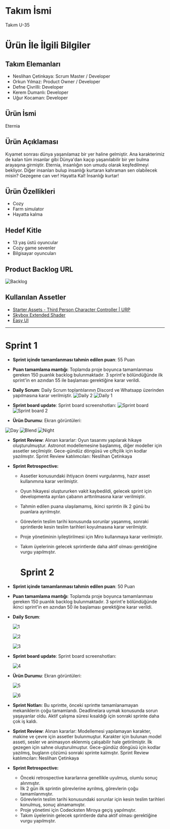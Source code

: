 # **Takım İsmi**
Takım U-35

# Ürün İle İlgili Bilgiler

## Takım Elemanları
- Neslihan Çetinkaya: Scrum Master / Developer
- Orkun Yılmaz: Product Owner / Developer
- Defne Çivrilli: Developer
- Kerem Dumanlı: Developer
- Uğur Kocaman: Developer

## Ürün İsmi

Eternia

## Ürün Açıklaması

Kıyamet sonrası dünya yaşanılamaz bir yer haline gelmiştir. Ana karakterimiz de kalan tüm insanlar gibi Dünya'dan kaçıp yaşanılabilir bir yer bulma arayaşına girmiştir. Eternia, insanlığın son umudu olarak keşfedilmeyi bekliyor. Diğer insanları bulup insanlığı kurtaran kahraman sen olabilecek misin? Gezegene can ver! Hayatta Kal! İnsanlığı kurtar!

## Ürün Özellikleri

- Cozy
- Farm simulator
- Hayatta kalma

## Hedef Kitle

- 13 yaş üstü oyuncular
- Cozy game sevenler
- Bilgisayar oyuncuları

## Product Backlog URL

![Backlog](https://github.com/neslihancetinkaya/U35/assets/36277482/2c2300b8-801a-40ab-b38f-4640777cddad)


## Kullanılan Assetler

- [Starter Assets - Third Person Character Controller | URP](https://assetstore.unity.com/packages/essentials/starter-assets-third-person-character-controller-urp-196526)
- [Skybox Extended Shader](https://assetstore.unity.com/packages/vfx/shaders/free-skybox-extended-shader-107400)
- [Easy UI](https://assetstore.unity.com/packages/2d/gui/icons/easy-ui-emerald-default-112796)


---

# Sprint 1

- **Sprint içinde tamamlanması tahmin edilen puan**: 55 Puan


- **Puan tamamlama mantığı**: Toplamda proje boyunca tamamlanması gereken 150 puanlık backlog bulunmaktadır. 3 sprint'e bölündüğünde ilk sprint'in en azından 55 ile başlaması gerektiğine karar verildi.


- **Daily Scrum**: Daily Scrum toplantılarının Discord ve Whatsapp üzerinden yapılmasına karar verilmiştir.
  ![Daily 2](https://github.com/neslihancetinkaya/U35/assets/36277482/1391390e-9739-4740-8dfa-6b969754b72f)
  ![Daily 1](https://github.com/neslihancetinkaya/U35/assets/36277482/00302c35-a2c3-45cf-b4b2-bc62d85c15b7)



- **Sprint board update**: Sprint board screenshotları:
![Sprint board](https://github.com/neslihancetinkaya/U35/assets/36277482/30b6a83d-8c48-48ff-822e-7e9848e8451a)
![Sprint board 2](https://github.com/neslihancetinkaya/U35/assets/36277482/dd0c4890-1f30-4f6a-9d25-1aa96d3c26be)


  
- **Ürün Durumu**: Ekran görüntüleri:
  
![Day](https://github.com/neslihancetinkaya/U35/assets/36277482/0863afcd-8567-4bf1-abd9-08d4b0cb5957)
![Blend](https://github.com/neslihancetinkaya/U35/assets/36277482/58a37de0-0ec5-481a-aac7-0ded47e107fa)
![Night](https://github.com/neslihancetinkaya/U35/assets/36277482/847bd38d-3f02-4462-84f4-be1aac2cc9ba)


- **Sprint Review**: 
Alınan kararlar: Oyun tasarımı yapılarak hikaye oluşturulmuştur. Astronot modellemesine başlanmış, diğer modeller için assetler seçilmiştir. Gece-gündüz döngüsü ve çiftçilik için kodlar yazılmıştır. Sprint Review katılımcıları: Neslihan Çetinkaya

- **Sprint Retrospective:**
  - Assetler konusundaki ihtiyacın önemi vurgulanmış, hazır asset kullanımına karar verilmiştir.
  - Oyun hikayesi oluştururken vakit kaybedildi, gelecek sprint için developmenta ayrılan çabanın arttırılmasına karar verilmiştir.
  - Tahmin edilen puana ulaşılamamış, ikinci sprintin ilk 2 günü bu puanlara ayrılmıştır.
  - Görevlerin teslim tarihi konusunda sorunlar yaşanmış, sonraki sprintlerde kesin teslim tarihleri koyulmasına karar verilmiştir.
  - Proje yönetiminin iyileştirilmesi için Miro kullanmaya karar verilmiştir.
  - Takım üyelerinin gelecek sprintlerde daha aktif olması gerektiğine vurgu yapılmıştır.
 
    # Sprint 2

- **Sprint içinde tamamlanması tahmin edilen puan**: 50 Puan
- **Puan tamamlama mantığı**: Toplamda proje boyunca tamamlanması gereken 150 puanlık backlog bulunmaktadır. 3 sprint'e bölündüğünde ikinci sprint'in en azından 50 ile başlaması gerektiğine karar verildi.
- **Daily Scrum**:
    
    ![1](https://user-images.githubusercontent.com/36277482/250406510-7d332f4f-127d-465a-9a6a-09cbf0a3271b.png)
    
    ![2](https://user-images.githubusercontent.com/36277482/250406334-8d59aac5-7cef-4d6b-8d47-6c3b3081db45.png)
    
    ![3](https://user-images.githubusercontent.com/36277482/250406399-91383b12-1559-41c5-afbe-d8dbe73ec73b.png)
    
- **Sprint board update**: Sprint board screenshotları:
    
    ![4](https://user-images.githubusercontent.com/36277482/250406103-2a99100a-c34b-4542-ac95-57705e043b57.png)
    
- **Ürün Durumu**: Ekran görüntüleri:
    
    ![5](https://user-images.githubusercontent.com/36277482/250406296-41a2af0b-6468-4c45-ac1d-27f6947e2b68.png)
    
    ![6](https://user-images.githubusercontent.com/36277482/250406567-1e5602c4-8a98-4349-8106-181a6fc0a18d.png)
    
- **Sprint Notları**: Bu sprintte, önceki sprintte tamamlanamayan mekaniklerin çoğu tamamlandı. Deadlinelara uymak konusunda sorun yaşayanlar oldu. Aktif çalışma süresi kısaldığı için sonraki sprinte daha çok iş kaldı.
- **Sprint Review**: Alınan kararlar: Modellemesi yapılamayan karakter, makine ve çevre için assetler bulunmuştur. Karakter için bulunan model asseti, sesler ve animasyon eklenmiş çalışabilir hale getirilmiştir. İlk gezegen için sahne oluşturulmuştur. Gece-gündüz döngüsü için kodlar yazılmış, bugların çözümü sonraki sprinte kalmıştır. Sprint Review katılımcıları: Neslihan Çetinkaya
- **Sprint Retrospective:**
    - Önceki retrospective kararlarına genellikle uyulmuş, olumlu sonuç alınmıştır.
    - İlk 2 gün ilk sprintin görevlerine ayrılmış, görevlerin çoğu tamamlanmıştır.
    - Görevlerin teslim tarihi konusundaki sorunlar için kesin teslim tarihleri konulmuş, sonuç alınamamıştır.
    - Proje yönetimi için Codecksten Miroya geçiş yapılmıştır.
    - Takım üyelerinin gelecek sprintlerde daha aktif olması gerektiğine vurgu yapılmıştır.
